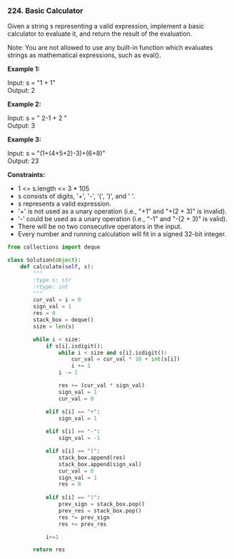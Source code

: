 ### 224. Basic Calculator

Given a string s representing a valid expression, implement a basic calculator to evaluate it, and return the result of the evaluation.

Note: You are not allowed to use any built-in function which evaluates strings as mathematical expressions, such as eval().

**Example 1:**

Input: s = "1 + 1"  
Output: 2

**Example 2:**

Input: s = " 2-1 + 2 "  
Output: 3

**Example 3:**

Input: s = "(1+(4+5+2)-3)+(6+8)"  
Output: 23
 

**Constraints:**

* 1 <= s.length <= 3 * 105
* s consists of digits, '+', '-', '(', ')', and ' '.
* s represents a valid expression.
* '+' is not used as a unary operation (i.e., "+1" and "+(2 + 3)" is invalid).
* '-' could be used as a unary operation (i.e., "-1" and "-(2 + 3)" is valid).
* There will be no two consecutive operators in the input.
* Every number and running calculation will fit in a signed 32-bit integer.

```python
from collections import deque

class Solution(object):
    def calculate(self, s):
        """
        :type s: str
        :rtype: int
        """
        cur_val = i = 0
        sign_val = 1
        res = 0
        stack_box = deque()
        size = len(s)

        while i < size:
            if s[i].isdigit():
                while i < size and s[i].isdigit():
                    cur_val = cur_val * 10 + int(s[i])
                    i += 1
                i -= 1

                res += (cur_val * sign_val)
                sign_val = 1
                cur_val = 0

            elif s[i] == "+":
                sign_val = 1
            
            elif s[i] == "-":
                sign_val = -1

            elif s[i] == "(":
                stack_box.append(res)
                stack_box.append(sign_val)
                cur_val = 0
                sign_val = 1
                res = 0         
            
            elif s[i] == ")":
                prev_sign = stack_box.pop()
                prev_res = stack_box.pop()
                res *= prev_sign
                res += prev_res

            i+=1

        return res
```